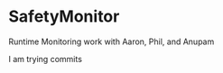 SafetyMonitor
=============

Runtime Monitoring work with Aaron, Phil, and Anupam

I am trying commits
